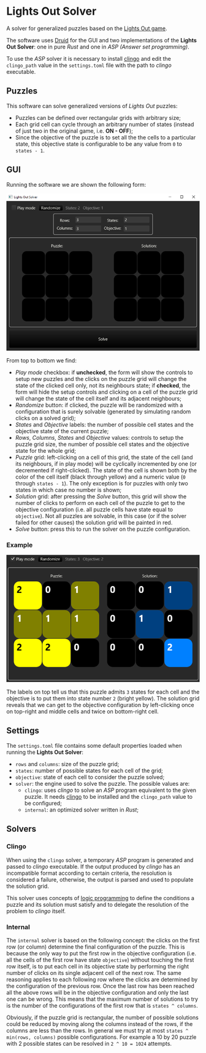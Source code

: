 # Lights Out Solver
A solver for generalized puzzles based on the [Lights Out game](https://en.wikipedia.org/wiki/Lights_Out_(game)).

The software uses [Druid](https://crates.io/crates/druid) for the GUI and two implementations of the **Lights Out Solver**: one in pure *Rust* and one in *ASP (Answer set programming)*.

To use the *ASP* solver it is necessary to install [clingo](https://potassco.org/clingo/) and edit the `clingo_path` value in the `settings.toml` file with the path to *clingo* executable.



## Puzzles
This software can solve generalized versions of *Lights Out* puzzles:

* Puzzles can be defined over rectangular grids with arbitrary size;
* Each grid cell can cycle through an arbitrary number of states (instead of just two in the original game, i.e. **ON - OFF**);
* Since the objective of the puzzle is to set all the the cells to a particular state, this objective state is configurable to be any value from `0` to `states - 1`.



## GUI
Running the software we are shown the following form:

![](/main_form.png)

From top to bottom we find:

* *Play mode* checkbox: if **unchecked**, the form will show the controls to setup new puzzles and the clicks on the puzzle grid will change the state of the clicked cell only, not its neighbours state; if **checked**, the form will hide the setup controls and clicking on a cell of the puzzle grid will change the state of the cell itself and its adjacent neighbours;
* *Randomize* button: if clicked, the puzzle will be randomized with a configuration that is surely solvable (generated by simulating random clicks on a solved grid);
* *States* and *Objective* labels: the number of possible cell states and the objective state of the current puzzle;
* *Rows*, *Columns*, *States* and *Objective* values: controls to setup the puzzle grid size, the number of possible cell states and the objective state for the whole grid;
* *Puzzle* grid: left-clicking on a cell of this grid, the state of the cell (and its neighbours, if in play mode) will be cyclically incremented by one (or decremented if right-clicked). The state of the cell is shown both by the color of the cell itself (black through yellow) and a numeric value (`0` through `states - 1`). The only exception is for puzzles with only two states in which case no number is shown;
* *Solution* grid: after pressing the *Solve* button, this grid will show the number of clicks to perform on each cell of the puzzle to get to the objective configuration (i.e. all puzzle cells have state equal to `objective`). Not all puzzles are solvable, in this case (or if the solver failed for other causes) the solution grid will be painted in red.
* *Solve* button: press this to run the solver on the puzzle configuration.

### **Example**

![](/solved_example.png)

The labels on top tell us that this puzzle admits `3` states for each cell and the objective is to put them into state number `2` (bright yellow). The solution grid reveals that we can get to the objective configuration by left-clicking once on top-right and middle cells and twice on bottom-right cell.



## Settings
The `settings.toml` file contains some default properties loaded when running the **Lights Out Solver**:

* `rows` and `columns`: size of the puzzle grid;
* `states`: number of possible states for each cell of the grid;
* `objective`: state of each cell to consider the puzzle solved;
* `solver`: the engine used to solve the puzzle. The possible values are:
    * `clingo`: uses *clingo* to solve an *ASP* program equivalent to the given puzzle. It needs [clingo](https://potassco.org/clingo/) to be installed and the `clingo_path` value to be configured;
    * `internal`: an optimized solver written in *Rust*;



## Solvers
### **Clingo**
When using the `clingo` solver, a temporary *ASP* program is generated and passed to *clingo* executable. If the output produced by *clingo* has an incompatible format according to certain criteria, the resolution is considered a failure, otherwise, the output is parsed and used to populate the solution grid.

This solver uses concepts of [logic programming](https://en.wikipedia.org/wiki/Logic_programming) to define the conditions a puzzle and its solution must satisfy and to delegate the resolution of the problem to *clingo* itself.

### **Internal**
The `internal` solver is based on the following concept: the clicks on the first row (or column) determine the final configuration of the puzzle. This is because the only way to put the first row in the objective configuration (i.e. all the cells of the first row have state `objective`) without touching the first row itself, is to put each cell in its objective state by performing the right number of clicks on its single adjacent cell of the next row. The same reasoning applies to each following row where the clicks are determined by the configuration of the previous row. Once the last row has been reached all the above rows will be in the objective configuration and only the last one can be wrong. This means that the maximum number of solutions to try is the number of the configurations of the first row that is `states ^ columns`.

Obviously, if the puzzle grid is rectangular, the number of possible solutions could be reduced by moving along the columns instead of the rows, if the columns are less than the rows. In general we must try at most `states ^ min(rows, columns)` possible configurations. For example a 10 by 20 puzzle with 2 possible states can be resolved in `2 ^ 10 = 1024` attempts.
